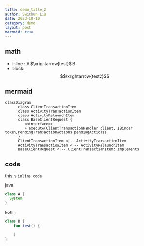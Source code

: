 ```yaml
---
title: demo_title_2
author: Swithun Liu
date: 2023-10-10
category: demo
layout: post
mermaid: true
---
```


## math

- inline : A $\xrightarrow{test}$ B
- block: 
$$\xrightarrow{test2}$$

## mermaid
```mermaid
classDiagram
      class ClientTransactionItem
      class ActivityTransactionItem
      class ActivityRelaunchItem
      class BaseClientRequest {
         <<interface>>
         + execute(ClientTransactionHandler client, IBinder token,PendingTransactionActions pendingActions)
      }
      ClientTransactionItem <|-- ActivityTransactionItem
      ActivityTransactionItem <|-- ActivityRelaunchItem
      BaseClientRequest <|-- ClientTransactionItem: implements
```

## code

this is `inline code`

java

```java
class A {
  System
}
```

kotlin
```kotlin
class B {
    fun test() {

    }
}
```